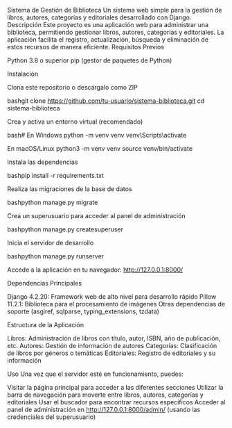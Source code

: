 Sistema de Gestión de Biblioteca
Un sistema web simple para la gestión de libros, autores, categorías y editoriales desarrollado con Django.
Descripción
Este proyecto es una aplicación web para administrar una biblioteca, permitiendo gestionar libros, autores, categorías y editoriales. La aplicación facilita el registro, actualización, búsqueda y eliminación de estos recursos de manera eficiente.
Requisitos Previos

Python 3.8 o superior
pip (gestor de paquetes de Python)

Instalación

Clona este repositorio o descárgalo como ZIP

bashgit clone https://github.com/tu-usuario/sistema-biblioteca.git
cd sistema-biblioteca

Crea y activa un entorno virtual (recomendado)

bash# En Windows
python -m venv venv
venv\Scripts\activate

En macOS/Linux
python3 -m venv venv
source venv/bin/activate

Instala las dependencias

bashpip install -r requirements.txt

Realiza las migraciones de la base de datos

bashpython manage.py migrate

Crea un superusuario para acceder al panel de administración

bashpython manage.py createsuperuser

Inicia el servidor de desarrollo

bashpython manage.py runserver

Accede a la aplicación en tu navegador: http://127.0.0.1:8000/

Dependencias Principales

Django 4.2.20: Framework web de alto nivel para desarrollo rápido
Pillow 11.2.1: Biblioteca para el procesamiento de imágenes
Otras dependencias de soporte (asgiref, sqlparse, typing_extensions, tzdata)

Estructura de la Aplicación

Libros: Administración de libros con título, autor, ISBN, año de publicación, etc.
Autores: Gestión de información de autores
Categorías: Clasificación de libros por géneros o temáticas
Editoriales: Registro de editoriales y su información

Uso
Una vez que el servidor esté en funcionamiento, puedes:

Visitar la página principal para acceder a las diferentes secciones
Utilizar la barra de navegación para moverte entre libros, autores, categorías y editoriales
Usar el buscador para encontrar recursos específicos
Acceder al panel de administración en http://127.0.0.1:8000/admin/ (usando las credenciales del superusuario)
